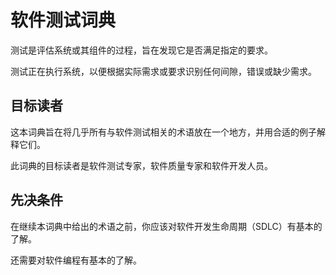 # 软件测试词典

<!--[![Build Status](https://travis-ci.org/liushilive/github_software_testing_dictionary.svg?branch=master)](https://travis-ci.org/liushilive/github_software_testing_dictionary)-->

测试是评估系统或其组件的过程，旨在发现它是否满足指定的要求。

测试正在执行系统，以便根据实际需求或要求识别任何间隙，错误或缺少需求。

## 目标读者

这本词典旨在将几乎所有与软件测试相关的术语放在一个地方，并用合适的例子解释它们。

此词典的目标读者是软件测试专家，软件质量专家和软件开发人员。

## 先决条件

在继续本词典中给出的术语之前，你应该对软件开发生命周期（SDLC）有基本的了解。

还需要对软件编程有基本的了解。

<!--## 更新

如有词汇异常，或需要补充词汇，请邮件联系：<liushilive@outlook.com>
